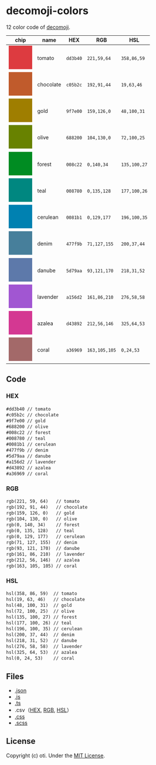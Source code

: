 # decomoji-colors

12 color code of [decomoji](https://github.com/decomoji/decomoji).

| chip                                       | name      | HEX      | RGB           | HSL          |
| ------------------------------------------ | --------- | -------- | ------------- | ------------ |
| ![tomato](./src/images/0_tomato.png)       | tomato    | `dd3b40` | `221,59,64`   | `358,86,59`  |
| ![chocolate](./src/images/1_chocolate.png) | chocolate | `c05b2c` | `192,91,44`   | `19,63,46`   |
| ![gold](./src/images/2_gold.png)           | gold      | `9f7e00` | `159,126,0`   | `48,100,31`  |
| ![olive](./src/images/3_olive.png)         | olive     | `688200` | `104,130,0`   | `72,100,25`  |
| ![forest](./src/images/4_forest.png)       | forest    | `008c22` | `0,140,34`    | `135,100,27` |
| ![teal](./src/images/5_teal.png)           | teal      | `008780` | `0,135,128`   | `177,100,26` |
| ![cerulean](./src/images/6_cerulean.png)   | cerulean  | `0081b1` | `0,129,177`   | `196,100,35` |
| ![denim](./src/images/7_denim.png)         | denim     | `477f9b` | `71,127,155`  | `200,37,44`  |
| ![danube](./src/images/8_danube.png)       | danube    | `5d79aa` | `93,121,170`  | `218,31,52`  |
| ![lavender](./src/images/9_lavender.png)   | lavender  | `a156d2` | `161,86,210`  | `276,58,58`  |
| ![azalea](./src/images/10_azalea.png)      | azalea    | `d43892` | `212,56,146`  | `325,64,53`  |
| ![coral](./src/images/11_coral.png)        | coral     | `a36969` | `163,105,105` | `0,24,53`    |

## Code

### HEX

```
#dd3b40 // tomato
#c05b2c // chocolate
#9f7e00 // gold
#688200 // olive
#008c22 // forest
#008780 // teal
#0081b1 // cerulean
#477f9b // denim
#5d79aa // danube
#a156d2 // lavender
#d43892 // azalea
#a36969 // coral
```

### RGB

```
rgb(221, 59, 64)   // tomato
rgb(192, 91, 44)   // chocolate
rgb(159, 126, 0)   // gold
rgb(104, 130, 0)   // olive
rgb(0, 140, 34)    // forest
rgb(0, 135, 128)   // teal
rgb(0, 129, 177)   // cerulean
rgb(71, 127, 155)  // denim
rgb(93, 121, 170)  // danube
rgb(161, 86, 210)  // lavender
rgb(212, 56, 146)  // azalea
rgb(163, 105, 105) // coral
```

### HSL

```
hsl(358, 86, 59)  // tomato
hsl(19, 63, 46)   // chocolate
hsl(48, 100, 31)  // gold
hsl(72, 100, 25)  // olive
hsl(135, 100, 27) // forest
hsl(177, 100, 26) // teal
hsl(196, 100, 35) // cerulean
hsl(200, 37, 44)  // denim
hsl(218, 31, 52)  // danube
hsl(276, 58, 58)  // lavender
hsl(325, 64, 53)  // azalea
hsl(0, 24, 53)    // coral
```

## Files

- [.json](src/DecomojiColors.json)
- [.js](src/DecomojiColors.js)
- [.ts](src/DecomojiColors.ts)
- .csv（[HEX](src/DecomojiColorsHEX.csv), [RGB](src/DecomojiColorsRGB.csv), [HSL](src/DecomojiColorsHSL.csv)）
- [.css](src/DecomojiColors.css)
- [.scss](src/DecomojiColors.scss)

## License

Copyright (c) oti. Under the [MIT License](LICENSE).
